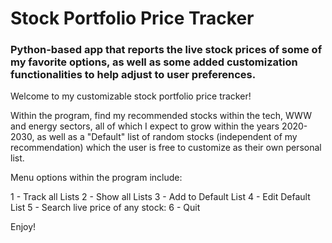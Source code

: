 # Stock Portfolio Price Tracker

### Python-based app that reports the live stock prices of some of my favorite options, as well as some added customization functionalities to help adjust to user preferences.

Welcome to my customizable stock portfolio price tracker!

Within the program, find my recommended stocks within the tech, WWW and energy sectors, all of which I expect to grow within the years 2020-2030, as well as a "Default" list of random stocks (independent of my recommendation) which the user is free to customize as their own personal list.

Menu options within the program include:

1 -  Track all Lists
2 -  Show all Lists
3 -  Add to Default List
4 -  Edit Default List
5 -  Search live price of any stock:
6 -          Quit

Enjoy!
